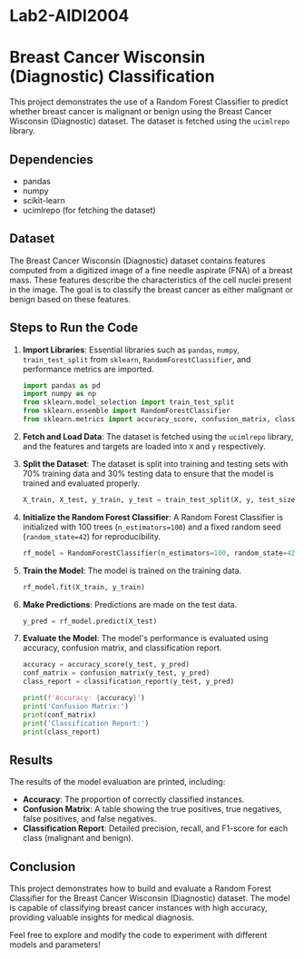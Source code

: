 # Lab2-AIDI2004
# Breast Cancer Wisconsin (Diagnostic) Classification

This project demonstrates the use of a Random Forest Classifier to predict whether breast cancer is malignant or benign using the Breast Cancer Wisconsin (Diagnostic) dataset. The dataset is fetched using the `ucimlrepo` library.

## Dependencies

- pandas
- numpy
- scikit-learn
- ucimlrepo (for fetching the dataset)

## Dataset

The Breast Cancer Wisconsin (Diagnostic) dataset contains features computed from a digitized image of a fine needle aspirate (FNA) of a breast mass. These features describe the characteristics of the cell nuclei present in the image. The goal is to classify the breast cancer as either malignant or benign based on these features.

## Steps to Run the Code

1. **Import Libraries**: Essential libraries such as `pandas`, `numpy`, `train_test_split` from `sklearn`, `RandomForestClassifier`, and performance metrics are imported.

    ```python
    import pandas as pd
    import numpy as np
    from sklearn.model_selection import train_test_split
    from sklearn.ensemble import RandomForestClassifier
    from sklearn.metrics import accuracy_score, confusion_matrix, classification_report
    ```

2. **Fetch and Load Data**: The dataset is fetched using the `ucimlrepo` library, and the features and targets are loaded into `X` and `y` respectively.

3. **Split the Dataset**: The dataset is split into training and testing sets with 70% training data and 30% testing data to ensure that the model is trained and evaluated properly.

    ```python
    X_train, X_test, y_train, y_test = train_test_split(X, y, test_size=0.3, random_state=42)
    ```

4. **Initialize the Random Forest Classifier**: A Random Forest Classifier is initialized with 100 trees (`n_estimators=100`) and a fixed random seed (`random_state=42`) for reproducibility.

    ```python
    rf_model = RandomForestClassifier(n_estimators=100, random_state=42)
    ```

5. **Train the Model**: The model is trained on the training data.

    ```python
    rf_model.fit(X_train, y_train)
    ```

6. **Make Predictions**: Predictions are made on the test data.

    ```python
    y_pred = rf_model.predict(X_test)
    ```

7. **Evaluate the Model**: The model's performance is evaluated using accuracy, confusion matrix, and classification report.

    ```python
    accuracy = accuracy_score(y_test, y_pred)
    conf_matrix = confusion_matrix(y_test, y_pred)
    class_report = classification_report(y_test, y_pred)

    print(f'Accuracy: {accuracy}')
    print('Confusion Matrix:')
    print(conf_matrix)
    print('Classification Report:')
    print(class_report)
    ```

## Results

The results of the model evaluation are printed, including:

- **Accuracy**: The proportion of correctly classified instances.
- **Confusion Matrix**: A table showing the true positives, true negatives, false positives, and false negatives.
- **Classification Report**: Detailed precision, recall, and F1-score for each class (malignant and benign).

## Conclusion

This project demonstrates how to build and evaluate a Random Forest Classifier for the Breast Cancer Wisconsin (Diagnostic) dataset. The model is capable of classifying breast cancer instances with high accuracy, providing valuable insights for medical diagnosis.

Feel free to explore and modify the code to experiment with different models and parameters!
